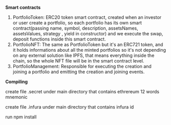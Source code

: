 **Smart contracts**
1. PortfolioToken: ERC20 token smart contract, created when an investor or user create a portfolio, so each portfolio has its own smart contract(passing name, symbol, description, assetsNames, assetsValues, strategy , yield in constructor) and we execute the swap, deposit functions inside this smart contract.
2. PortfolioNFT: The same as PortfolioToken but it's an ERC721 token, and it holds informations about all the minted portfolios so it's not depending on any external solution like IPFS, that means everything inside the chain, so the whole NFT file will be in the smart contract level.
3. PortfolioManagement: Responsible for executing the creation and joining a portfolio and emitting the creation and joining events.

**Compiling**

create file .secret under main directory that contains ethrereum 12 words mnemonic

create file .infura under main directory that contains infura id

run npm install
